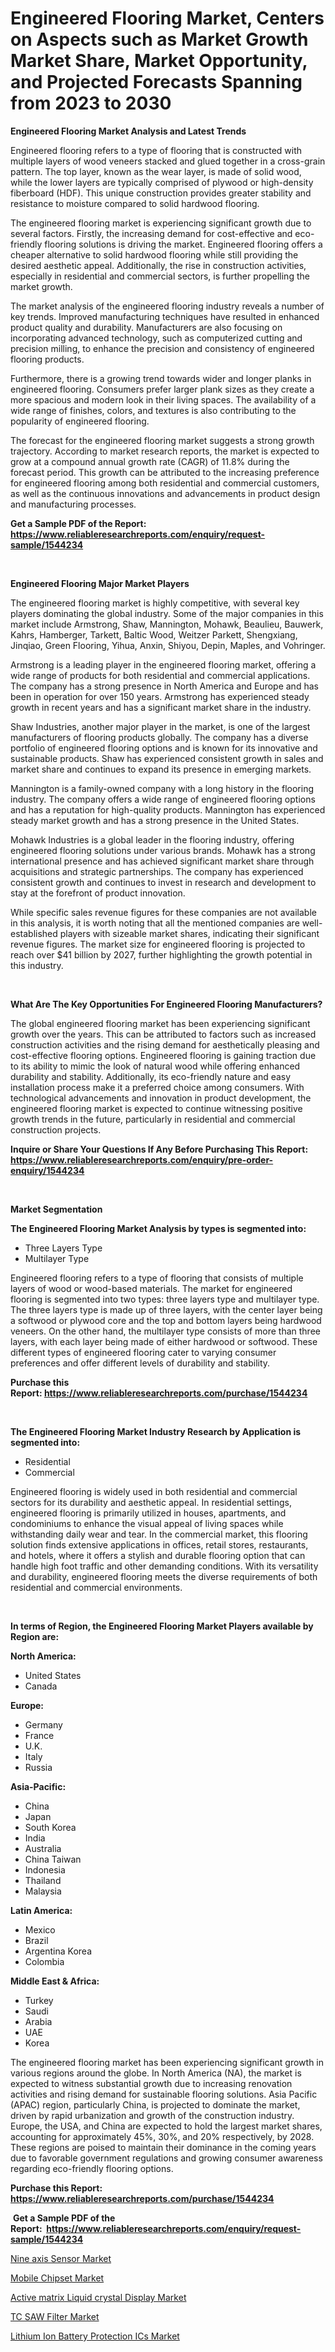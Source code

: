 <p><h1>Engineered Flooring Market, Centers on Aspects such as Market Growth Market Share, Market Opportunity, and Projected Forecasts Spanning from 2023 to 2030</h1></p><p><strong>Engineered Flooring Market Analysis and Latest Trends</strong></p>
<p><p>Engineered flooring refers to a type of flooring that is constructed with multiple layers of wood veneers stacked and glued together in a cross-grain pattern. The top layer, known as the wear layer, is made of solid wood, while the lower layers are typically comprised of plywood or high-density fiberboard (HDF). This unique construction provides greater stability and resistance to moisture compared to solid hardwood flooring.</p><p>The engineered flooring market is experiencing significant growth due to several factors. Firstly, the increasing demand for cost-effective and eco-friendly flooring solutions is driving the market. Engineered flooring offers a cheaper alternative to solid hardwood flooring while still providing the desired aesthetic appeal. Additionally, the rise in construction activities, especially in residential and commercial sectors, is further propelling the market growth.</p><p>The market analysis of the engineered flooring industry reveals a number of key trends. Improved manufacturing techniques have resulted in enhanced product quality and durability. Manufacturers are also focusing on incorporating advanced technology, such as computerized cutting and precision milling, to enhance the precision and consistency of engineered flooring products.</p><p>Furthermore, there is a growing trend towards wider and longer planks in engineered flooring. Consumers prefer larger plank sizes as they create a more spacious and modern look in their living spaces. The availability of a wide range of finishes, colors, and textures is also contributing to the popularity of engineered flooring.</p><p>The forecast for the engineered flooring market suggests a strong growth trajectory. According to market research reports, the market is expected to grow at a compound annual growth rate (CAGR) of 11.8% during the forecast period. This growth can be attributed to the increasing preference for engineered flooring among both residential and commercial customers, as well as the continuous innovations and advancements in product design and manufacturing processes.</p></p>
<p><strong>Get a Sample PDF of the Report:&nbsp; <a href="https://www.reliableresearchreports.com/enquiry/request-sample/1544234">https://www.reliableresearchreports.com/enquiry/request-sample/1544234</a></strong></p>
<p>&nbsp;</p>
<p><strong>Engineered Flooring Major Market Players</strong></p>
<p><p>The engineered flooring market is highly competitive, with several key players dominating the global industry. Some of the major companies in this market include Armstrong, Shaw, Mannington, Mohawk, Beaulieu, Bauwerk, Kahrs, Hamberger, Tarkett, Baltic Wood, Weitzer Parkett, Shengxiang, Jinqiao, Green Flooring, Yihua, Anxin, Shiyou, Depin, Maples, and Vohringer.</p><p>Armstrong is a leading player in the engineered flooring market, offering a wide range of products for both residential and commercial applications. The company has a strong presence in North America and Europe and has been in operation for over 150 years. Armstrong has experienced steady growth in recent years and has a significant market share in the industry.</p><p>Shaw Industries, another major player in the market, is one of the largest manufacturers of flooring products globally. The company has a diverse portfolio of engineered flooring options and is known for its innovative and sustainable products. Shaw has experienced consistent growth in sales and market share and continues to expand its presence in emerging markets.</p><p>Mannington is a family-owned company with a long history in the flooring industry. The company offers a wide range of engineered flooring options and has a reputation for high-quality products. Mannington has experienced steady market growth and has a strong presence in the United States.</p><p>Mohawk Industries is a global leader in the flooring industry, offering engineered flooring solutions under various brands. Mohawk has a strong international presence and has achieved significant market share through acquisitions and strategic partnerships. The company has experienced consistent growth and continues to invest in research and development to stay at the forefront of product innovation.</p><p>While specific sales revenue figures for these companies are not available in this analysis, it is worth noting that all the mentioned companies are well-established players with sizeable market shares, indicating their significant revenue figures. The market size for engineered flooring is projected to reach over $41 billion by 2027, further highlighting the growth potential in this industry.</p></p>
<p>&nbsp;</p>
<p><strong>What Are The Key Opportunities For Engineered Flooring Manufacturers?</strong></p>
<p><p>The global engineered flooring market has been experiencing significant growth over the years. This can be attributed to factors such as increased construction activities and the rising demand for aesthetically pleasing and cost-effective flooring options. Engineered flooring is gaining traction due to its ability to mimic the look of natural wood while offering enhanced durability and stability. Additionally, its eco-friendly nature and easy installation process make it a preferred choice among consumers. With technological advancements and innovation in product development, the engineered flooring market is expected to continue witnessing positive growth trends in the future, particularly in residential and commercial construction projects.</p></p>
<p><strong>Inquire or Share Your Questions If Any Before Purchasing This Report: <a href="https://www.reliableresearchreports.com/enquiry/pre-order-enquiry/1544234">https://www.reliableresearchreports.com/enquiry/pre-order-enquiry/1544234</a></strong></p>
<p>&nbsp;</p>
<p><strong>Market Segmentation</strong></p>
<p><strong>The Engineered Flooring Market Analysis by types is segmented into:</strong></p>
<p><ul><li>Three Layers Type</li><li>Multilayer Type</li></ul></p>
<p><p>Engineered flooring refers to a type of flooring that consists of multiple layers of wood or wood-based materials. The market for engineered flooring is segmented into two types: three layers type and multilayer type. The three layers type is made up of three layers, with the center layer being a softwood or plywood core and the top and bottom layers being hardwood veneers. On the other hand, the multilayer type consists of more than three layers, with each layer being made of either hardwood or softwood. These different types of engineered flooring cater to varying consumer preferences and offer different levels of durability and stability.</p></p>
<p><strong>Purchase this Report:&nbsp;<a href="https://www.reliableresearchreports.com/purchase/1544234">https://www.reliableresearchreports.com/purchase/1544234</a></strong></p>
<p>&nbsp;</p>
<p><strong>The Engineered Flooring Market Industry Research by Application is segmented into:</strong></p>
<p><ul><li>Residential</li><li>Commercial</li></ul></p>
<p><p>Engineered flooring is widely used in both residential and commercial sectors for its durability and aesthetic appeal. In residential settings, engineered flooring is primarily utilized in houses, apartments, and condominiums to enhance the visual appeal of living spaces while withstanding daily wear and tear. In the commercial market, this flooring solution finds extensive applications in offices, retail stores, restaurants, and hotels, where it offers a stylish and durable flooring option that can handle high foot traffic and other demanding conditions. With its versatility and durability, engineered flooring meets the diverse requirements of both residential and commercial environments.</p></p>
<p>&nbsp;</p>
<p><strong>In terms of Region, the Engineered Flooring Market Players available by Region are:</strong></p>
<p>
    <p> <strong> North America: </strong>
        <ul>
            <li>United States</li>
            <li>Canada</li>
        </ul>
        </p> 
    <p> <strong> Europe: </strong>
        <ul>
            <li>Germany</li>
            <li>France</li>
            <li>U.K.</li>
            <li>Italy</li>
            <li>Russia</li>
        </ul>
        </p> 
    <p> <strong> Asia-Pacific: </strong>
        <ul>
            <li>China</li>
            <li>Japan</li>
            <li>South Korea</li>
            <li>India</li>
            <li>Australia</li>
            <li>China Taiwan</li>
            <li>Indonesia</li>
            <li>Thailand</li>
            <li>Malaysia</li>
        </ul>
        </p> 
    <p> <strong> Latin America: </strong>
        <ul>
            <li>Mexico</li>
            <li>Brazil</li>
            <li>Argentina Korea</li>
            <li>Colombia</li>
        </ul>
        </p> 
    <p> <strong> Middle East & Africa: </strong>
        <ul>
            <li>Turkey</li>
            <li>Saudi</li>
            <li>Arabia</li>
            <li>UAE</li>
            <li>Korea</li>
        </ul>
    </p>
    </p>
<p><p>The engineered flooring market has been experiencing significant growth in various regions around the globe. In North America (NA), the market is expected to witness substantial growth due to increasing renovation activities and rising demand for sustainable flooring solutions. Asia Pacific (APAC) region, particularly China, is projected to dominate the market, driven by rapid urbanization and growth of the construction industry. Europe, the USA, and China are expected to hold the largest market shares, accounting for approximately 45%, 30%, and 20% respectively, by 2028. These regions are poised to maintain their dominance in the coming years due to favorable government regulations and growing consumer awareness regarding eco-friendly flooring options.</p></p>
<p><strong>Purchase this Report: <a href="https://www.reliableresearchreports.com/purchase/1544234">https://www.reliableresearchreports.com/purchase/1544234</a></strong></p>
<p>&nbsp;<strong>Get a Sample PDF of the Report:&nbsp;&nbsp;<a href="https://www.reliableresearchreports.com/enquiry/request-sample/1544234">https://www.reliableresearchreports.com/enquiry/request-sample/1544234</a></strong></p>
<p><strong></strong></p>
<p><p><a href="https://medium.com/@tatemonahan564856/nine-axis-sensor-market-analysis-and-sze-forecasted-for-period-from-2023-to-2030-cd4e3139456a">Nine axis Sensor Market</a></p><p><a href="https://medium.com/@elzaziemann1943/mobile-chipset-nbsp-market-focuses-on-market-share-size-and-projected-forecast-till-2030-e776e9dd7f26">Mobile Chipset Market</a></p><p><a href="https://medium.com/@soledadhane827/active-matrix-liquid-crystal-display-market-report-reveals-the-latest-trends-and-growth-d73087d4a33c">Active matrix Liquid crystal Display Market</a></p><p><a href="https://medium.com/@marcoshoppe2023/tc-saw-filter-market-insights-into-market-cagr-market-trends-and-growth-strategies-df93693a060b">TC SAW Filter Market</a></p><p><a href="https://medium.com/@vallieemard78/lithium-ion-battery-protection-ics-market-size-reveals-the-best-marketing-channels-in-global-353d7b51b356">Lithium Ion Battery Protection ICs Market</a></p></p>